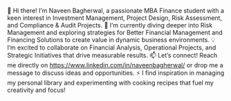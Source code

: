 👋 Hi there! I’m Naveen Bagherwal, a passionate MBA Finance student with a keen interest in Investment Management, Project Design, Risk Assessment, and Compliance & Audit Projects.
🌱 I’m currently diving deeper into Risk Management and exploring strategies for Better Financial Management and Financing Solutions to create value in dynamic business environments.
💡 I’m excited to collaborate on Financial Analysis, Operational Projects, and Strategic Initiatives that drive measurable results.
📫 Let’s connect! Reach me directly on https://www.linkedin.com/in/naveenbagherwal/ or drop me a message to discuss ideas and opportunities.
⚡ I find inspiration in managing my personal library and experimenting with cooking recipes that fuel my creativity and focus!

<!---
Naveenbagherwal/Naveenbagherwal is a ✨ special ✨ repository because its `README.md` (this file) appears on your GitHub profile.
You can click the Preview link to take a look at your changes.
--->
